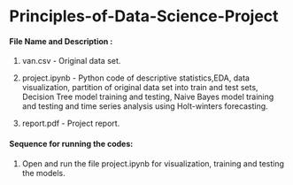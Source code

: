 # Principles-of-Data-Science-Project
#### File Name and Description :
1. van.csv - Original data set.

2. project.ipynb - Python code of descriptive statistics,EDA, data visualization, partition of original data set into train and test sets, Decision Tree model training and testing, Naive Bayes model training and testing and time series analysis using Holt-winters forecasting.

3. report.pdf - Project report.


#### Sequence for running the codes:

1. Open and run the file project.ipynb for visualization, training and testing the models.

